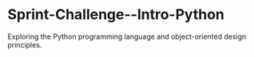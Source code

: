 # Sprint-Challenge--Intro-Python
Exploring the Python programming language and object-oriented design principles.
